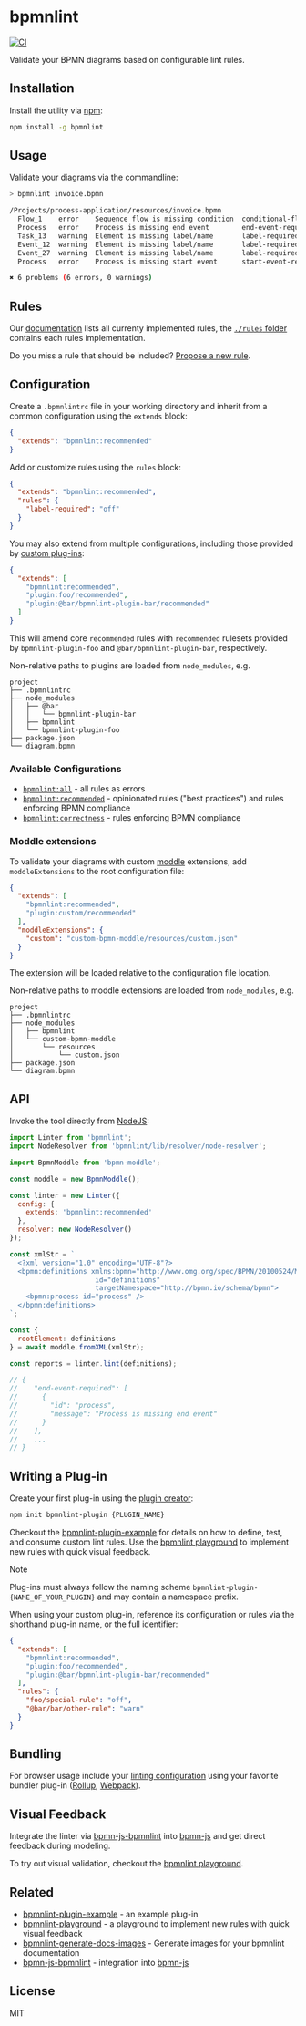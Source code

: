 # bpmnlint

[![CI](https://github.com/bpmn-io/bpmnlint/workflows/CI/badge.svg)](https://github.com/bpmn-io/bpmnlint/actions?query=workflow%3ACI)

Validate your BPMN diagrams based on configurable lint rules.


## Installation

Install the utility via [npm](https://www.npmjs.com/package/bpmnlint):

```sh
npm install -g bpmnlint
```


## Usage

Validate your diagrams via the commandline:

```sh
> bpmnlint invoice.bpmn

/Projects/process-application/resources/invoice.bpmn
  Flow_1    error    Sequence flow is missing condition  conditional-flows
  Process   error    Process is missing end event        end-event-required
  Task_13   warning  Element is missing label/name       label-required
  Event_12  warning  Element is missing label/name       label-required
  Event_27  warning  Element is missing label/name       label-required
  Process   error    Process is missing start event      start-event-required

✖ 6 problems (6 errors, 0 warnings)
```


## Rules

Our [documentation](https://github.com/bpmn-io/bpmnlint/tree/main/docs/rules#rules) lists all currenty implemented rules, the [`./rules` folder](https://github.com/bpmn-io/bpmnlint/tree/main/rules) contains each rules implementation.

Do you miss a rule that should be included? [Propose a new rule](https://github.com/bpmn-io/bpmnlint/issues/new?assignees=&labels=rules&template=NEW_RULE.md).


## Configuration

Create a `.bpmnlintrc` file in your working directory and inherit from a common configuration using the `extends` block:

```json
{
  "extends": "bpmnlint:recommended"
}
```

Add or customize rules using the `rules` block:

```json
{
  "extends": "bpmnlint:recommended",
  "rules": {
    "label-required": "off"
  }
}
```

You may also extend from multiple configurations, including those provided by [custom plug-ins](#writing-a-plug-in):

```json
{
  "extends": [
    "bpmnlint:recommended",
    "plugin:foo/recommended",
    "plugin:@bar/bpmnlint-plugin-bar/recommended"
  ]
}
```

This will amend core `recommended` rules with `recommended` rulesets provided by `bpmnlint-plugin-foo` and `@bar/bpmnlint-plugin-bar`, respectively.

Non-relative paths to plugins are loaded from `node_modules`, e.g.

```
project
├── .bpmnlintrc
├── node_modules
│   ├── @bar
│   │   └── bpmnlint-plugin-bar
│   ├── bpmnlint
│   └── bpmnlint-plugin-foo
├── package.json
└── diagram.bpmn
```

### Available Configurations

* [`bpmnlint:all`](./config/all.js) - all rules as errors
* [`bpmnlint:recommended`](./config/recommended.js) - opinionated rules ("best practices") and rules enforcing BPMN compliance
* [`bpmnlint:correctness`](./config/correctness.js) - rules enforcing BPMN compliance

### Moddle extensions

To validate your diagrams with custom [moddle](https://github.com/bpmn-io/moddle) extensions, add `moddleExtensions` to the root configuration file:

```json
{
  "extends": [
    "bpmnlint:recommended",
    "plugin:custom/recommended"
  ],
  "moddleExtensions": {
    "custom": "custom-bpmn-moddle/resources/custom.json"
  }
}
```

The extension will be loaded relative to the configuration file location.

Non-relative paths to moddle extensions are loaded from `node_modules`, e.g.

```
project
├── .bpmnlintrc
├── node_modules
│   ├── bpmnlint
│   └── custom-bpmn-moddle
│       └── resources
│           └── custom.json
├── package.json
└── diagram.bpmn
```

## API

Invoke the tool directly from [NodeJS](https://nodejs.org/en):

```javascript
import Linter from 'bpmnlint';
import NodeResolver from 'bpmnlint/lib/resolver/node-resolver';

import BpmnModdle from 'bpmn-moddle';

const moddle = new BpmnModdle();

const linter = new Linter({ 
  config: {
    extends: 'bpmnlint:recommended'
  },
  resolver: new NodeResolver()
});

const xmlStr = `
  <?xml version="1.0" encoding="UTF-8"?>
  <bpmn:definitions xmlns:bpmn="http://www.omg.org/spec/BPMN/20100524/MODEL" 
                     id="definitions" 
                     targetNamespace="http://bpmn.io/schema/bpmn">
    <bpmn:process id="process" />
  </bpmn:definitions>
`;

const {
  rootElement: definitions
} = await moddle.fromXML(xmlStr);

const reports = linter.lint(definitions);

// {
//    "end-event-required": [
//      {
//        "id": "process",
//        "message": "Process is missing end event"
//      }
//    ],
//    ...
// }
```


## Writing a Plug-in

Create your first plug-in using the [plugin creator](https://github.com/nikku/create-bpmnlint-plugin):

```sh
npm init bpmnlint-plugin {PLUGIN_NAME}
```

Checkout the [bpmnlint-plugin-example](https://github.com/bpmn-io/bpmnlint-plugin-example) for details on how to define, test, and consume custom lint rules. Use the [bpmnlint playground](https://github.com/bpmn-io/bpmnlint-playground) to implement new rules with quick visual feedback.

> [!NOTE]
> Plug-ins must always follow the naming scheme `bpmnlint-plugin-{NAME_OF_YOUR_PLUGIN}` and may contain a namespace prefix.

When using your custom plug-in, reference its configuration or rules via the shorthand plug-in name, or the full identifier:

```json
{
  "extends": [
    "bpmnlint:recommended",
    "plugin:foo/recommended",
    "plugin:@bar/bpmnlint-plugin-bar/recommended"
  ],
  "rules": {
    "foo/special-rule": "off",
    "@bar/bar/other-rule": "warn"
  }
}
```


## Bundling

For browser usage include your [linting configuration](#configuration) using your favorite bundler plug-in ([Rollup](https://www.npmjs.com/package/rollup-plugin-bpmnlint), [Webpack](https://www.npmjs.com/package/bpmnlint-loader)).


## Visual Feedback

Integrate the linter via [bpmn-js-bpmnlint](https://github.com/bpmn-io/bpmn-js-bpmnlint) into [bpmn-js](https://github.com/bpmn-io/bpmn-js) and get direct feedback during modeling.

To try out visual validation, checkout the [bpmnlint playground](https://github.com/bpmn-io/bpmnlint-playground).


## Related

* [bpmnlint-plugin-example](https://github.com/bpmn-io/bpmnlint-plugin-example) - an example plug-in
* [bpmnlint-playground](https://github.com/bpmn-io/bpmnlint-playground) - a playground to implement new rules with quick visual feedback
* [bpmnlint-generate-docs-images](https://github.com/bpmn-io/bpmnlint-generate-docs-images) - Generate images for your bpmnlint documentation
* [bpmn-js-bpmnlint](https://github.com/bpmn-io/bpmn-js-bpmnlint) - integration into [bpmn-js](https://github.com/bpmn-io/bpmn-js)


## License

MIT
